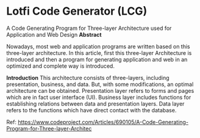 # Lotfi Code Generator (LCG)
A Code Generating Program for Three-layer Architecture used for Application and Web Design
<b> Abstract</b>

Nowadays, most web and application programs are written based on this three-layer architecture. In this article, first this three-layer Architecture is introduced and then a program for generating application and web in an optimized and complete way is introduced.

<b>Introduction</b>
This architecture consists of three-layers, including presentation, business, and data. But, with some modifications, an optimal architecture can be obtained. Presentation layer refers to forms and pages which are in fact user interface (UI). Business layer includes functions for establishing relations between data and presentation layers. Data layer refers to the functions which have direct contact with the database. 

Ref: https://www.codeproject.com/Articles/690105/A-Code-Generating-Program-for-Three-layer-Architec
